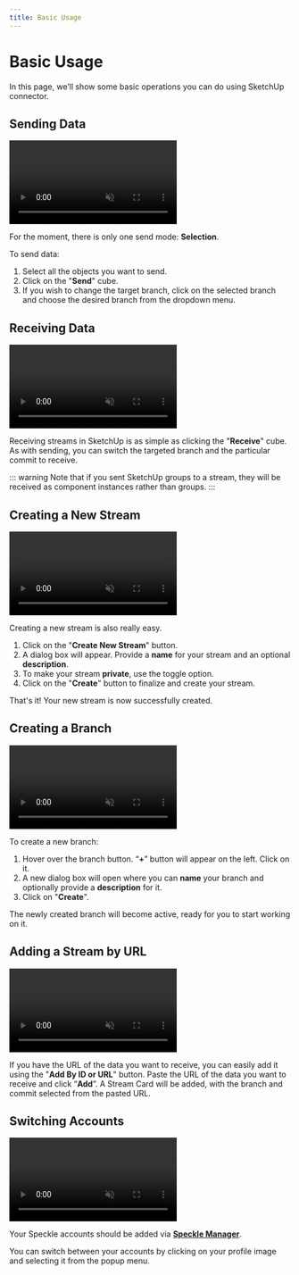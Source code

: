 ```yaml
---
title: Basic Usage
---
```


# Basic Usage

In this page, we’ll show some basic operations you can do using SketchUp connector.

## Sending Data

<video autoplay muted loop>
  <source src="./img-sketchup/sending.mp4" type="video/mp4">
  Your browser does not support the video tag.
</video>

For the moment, there is only one send mode: **Selection**.

To send data:

1. Select all the objects you want to send.
2. Click on the "**Send**" cube.
3. If you wish to change the target branch, click on the selected branch and choose the desired branch from the dropdown menu.

## Receiving Data

<video autoplay muted loop>
  <source src="./img-sketchup/receiving.mp4" type="video/mp4">
  Your browser does not support the video tag.
</video>

Receiving streams in SketchUp is as simple as clicking the "**Receive**" cube. As with sending, you can switch the targeted branch and the particular commit to receive.

::: warning
Note that if you sent SketchUp groups to a stream, they will be received as component instances rather than groups.
:::

## Creating a New Stream

<video autoplay muted loop>
  <source src="./img-sketchup/create-stream.mp4" type="video/mp4">
  Your browser does not support the video tag.
</video>

Creating a new stream is also really easy.

1. Click on the "**Create New Stream**" button.
2. A dialog box will appear. Provide a **name** for your stream and an optional **description**.
3. To make your stream **private**, use the toggle option.
4. Click on the "**Create**" button to finalize and create your stream.

That's it! Your new stream is now successfully created.

## Creating a Branch

<video autoplay muted loop>
  <source src="./img-sketchup/create-branch.mp4" type="video/mp4">
  Your browser does not support the video tag.
</video>

To create a new branch:

1. Hover over the branch button. “**+**” button will appear on the left. Click on it.
2. A new dialog box will open where you can **name** your branch and optionally provide a **description** for it.
3. Click on "**Create**".

The newly created branch will become active, ready for you to start working on it.

## Adding a Stream by URL

<video autoplay muted loop>
  <source src="./img-sketchup/add-by-id.mp4" type="video/mp4">
  Your browser does not support the video tag.
</video>

If you have the URL of the data you want to receive, you can easily add it using the "**Add By ID or URL**" button. Paste the URL of the data you want to receive and click “**Add**”. A Stream Card will be added, with the branch and commit selected from the pasted URL.

## Switching Accounts

<video autoplay muted loop>
  <source src="./img-sketchup/switching-accounts.mp4" type="video/mp4">
  Your browser does not support the video tag.
</video>

Your Speckle accounts should be added via **[Speckle Manager](https://speckle.guide/user/manager)**.

You can switch between your accounts by clicking on your profile image and selecting it from the popup menu.
